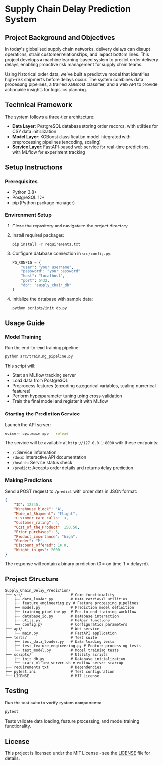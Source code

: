 # Supply Chain Delay Prediction System

## Project Background and Objectives

In today's globalized supply chain networks, delivery delays can disrupt operations, strain customer relationships, and impact bottom lines. This project develops a machine learning-based system to predict order delivery delays, enabling proactive risk management for supply chain teams.

Using historical order data, we've built a predictive model that identifies high-risk shipments before delays occur. The system combines data processing pipelines, a trained XGBoost classifier, and a web API to provide actionable insights for logistics planning.

## Technical Framework

The system follows a three-tier architecture:

- **Data Layer**: PostgreSQL database storing order records, with utilities for CSV data initialization
- **Model Layer**: XGBoost classification model integrated with preprocessing pipelines (encoding, scaling)
- **Service Layer**: FastAPI-based web service for real-time predictions, with MLflow for experiment tracking

## Setup Instructions

### Prerequisites

- Python 3.8+
- PostgreSQL 12+
- pip (Python package manager)

### Environment Setup

1. Clone the repository and navigate to the project directory

2. Install required packages:
   ```bash
   pip install -r requirements.txt
   ```

3. Configure database connection in `src/config.py`:
   ```python
   PG_CONFIG = {
       "user": "your_username",
       "password": "your_password",
       "host": "localhost",
       "port": 5432,
       "db": "supply_chain_db"
   }
   ```

4. Initialize the database with sample data:
   ```bash
   python scripts/init_db.py
   ```

## Usage Guide

### Model Training

Run the end-to-end training pipeline:
```bash
python src/training_pipeline.py
```

This script will:
- Start an MLflow tracking server
- Load data from PostgreSQL
- Preprocess features (encoding categorical variables, scaling numerical features)
- Perform hyperparameter tuning using cross-validation
- Train the final model and register it with MLflow

### Starting the Prediction Service

Launch the API server:
```bash
uvicorn api.main:app --reload
```

The service will be available at `http://127.0.0.1:8000` with these endpoints:
- `/`: Service information
- `/docs`: Interactive API documentation
- `/health`: Service status check
- `/predict`: Accepts order details and returns delay prediction

### Making Predictions

Send a POST request to `/predict` with order data in JSON format:
```json
{
    "ID": 12345,
    "Warehouse_block": "A",
    "Mode_of_Shipment": "Flight",
    "Customer_care_calls": 3,
    "Customer_rating": 4,
    "Cost_of_the_Product": 150.50,
    "Prior_purchases": 5,
    "Product_importance": "high",
    "Gender": "M",
    "Discount_offered": 10.0,
    "Weight_in_gms": 2000
}
```

The response will contain a binary prediction (0 = on time, 1 = delayed).

## Project Structure

```
Supply_Chain_Delay_Prediction/
├── src/                      # Core functionality
│   ├── data_loader.py        # Data retrieval utilities
│   ├── feature_engineering.py # Feature processing pipelines
│   ├── model.py              # Prediction model definition
│   ├── training_pipeline.py  # End-to-end training workflow
│   ├── database_io.py        # Database interaction
│   ├── utils.py              # Helper functions
│   └── config.py             # Configuration parameters
├── api/                      # Web service
│   └── main.py               # FastAPI application
├── tests/                    # Test suite
│   ├── test_data_loader.py   # Data loading tests
│   ├── test_feature_engineering.py # Feature processing tests
│   └── test_model.py         # Model training tests
├── scripts/                  # Utility scripts
│   ├── init_db.py            # Database initialization
│   └── start_mlflow_server.sh # MLflow server startup
├── requirements.txt          # Dependencies
├── pytest.ini                # Test configuration
└── LICENSE                   # MIT License
```

## Testing

Run the test suite to verify system components:
```bash
pytest
```

Tests validate data loading, feature processing, and model training functionality.

## License

This project is licensed under the MIT License - see the [LICENSE](LICENSE) file for details.
